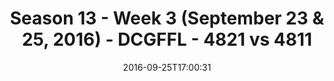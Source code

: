 ---
title: Season 13 - Week 3 (September 23 & 25, 2016) - DCGFFL - 4821 vs 4811
teams_score:
- team: 4821
  score:
- team: 4811
  score: 25
mvp: A. Allen (N. Yellow); J. Anderson (Black)
game-ball: L. Marshall (N. Yellow); M. Hess (Black)
season: 13
week: 3
date: '2016-09-25T17:00:31'
pageid: season-13-week-3-september-23-25-2016-4821-vs-4811
---